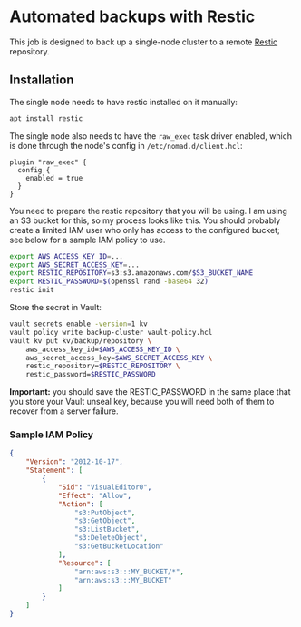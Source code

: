 # Automated backups with Restic

This job is designed to back up a single-node cluster to a remote [Restic](https://restic.net) repository.

## Installation

The single node needs to have restic installed on it manually:

```bash
apt install restic
```

The single node also needs to have the `raw_exec` task driver enabled, which is done through the node's config in `/etc/nomad.d/client.hcl`:

```hcl
plugin "raw_exec" {
  config {
    enabled = true
  }
}
```

You need to prepare the restic repository that you will be using. I am using an S3 bucket for this, so my process looks like this. You should probably create a limited IAM user who only has access to the configured bucket; see below for a sample IAM policy to use.

```bash
export AWS_ACCESS_KEY_ID=...
export AWS_SECRET_ACCESS_KEY=...
export RESTIC_REPOSITORY=s3:s3.amazonaws.com/$S3_BUCKET_NAME
export RESTIC_PASSWORD=$(openssl rand -base64 32)
restic init
```

Store the secret in Vault:

```bash
vault secrets enable -version=1 kv
vault policy write backup-cluster vault-policy.hcl
vault kv put kv/backup/repository \
	aws_access_key_id=$AWS_ACCESS_KEY_ID \
	aws_secret_access_key=$AWS_SECRET_ACCESS_KEY \
	restic_repository=$RESTIC_REPOSITORY \
	restic_password=$RESTIC_PASSWORD
```

**Important:** you should save the RESTIC_PASSWORD in the same place that you store your Vault unseal key, because you will need both of them to recover from a server failure.

### Sample IAM Policy

```json
{
    "Version": "2012-10-17",
    "Statement": [
        {
            "Sid": "VisualEditor0",
            "Effect": "Allow",
            "Action": [
                "s3:PutObject",
                "s3:GetObject",
                "s3:ListBucket",
                "s3:DeleteObject",
                "s3:GetBucketLocation"
            ],
            "Resource": [
                "arn:aws:s3:::MY_BUCKET/*",
                "arn:aws:s3:::MY_BUCKET"
            ]
        }
    ]
}
```

